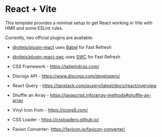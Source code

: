 # React + Vite

This template provides a minimal setup to get React working in Vite with HMR and some ESLint rules.

Currently, two official plugins are available:

-   [@vitejs/plugin-react](https://github.com/vitejs/vite-plugin-react/blob/main/packages/plugin-react/README.md) uses [Babel](https://babeljs.io/) for Fast Refresh
-   [@vitejs/plugin-react-swc](https://github.com/vitejs/vite-plugin-react-swc) uses [SWC](https://swc.rs/) for Fast Refresh

-   CSS Framework - https://tailwindcss.com/
-   Discogs API - https://www.discogs.com/developers/
-   React Query - https://tanstack.com/qusery/latest/docs/react/overview
-   Shuffle an Array - https://javascript.info/array-methods#shuffle-an-array
-   Vinyl Icon from - https://icons8.com/
-   CSS Loader - https://cssloaders.github.io/
-   Favion Converter- https://favicon.io/favicon-converter/
